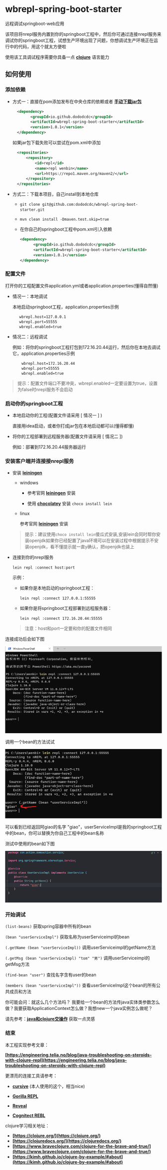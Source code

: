 # wbrepl-spring-boot-starter

远程调试springboot-web应用

该项目将nrepl服务内置到你的springboot工程中，然后你可通过连接nrepl服务来调试你的springboot工程，试想生产环境出现了问题，你想调试生产环境正在运行中的代码，用这个就太方便啦

使用该工具调试程序需要你具备一点 __[clojure](https://clojure.org/index)__ 语言能力

## 如何使用

### 添加依赖

* 方式一：直接在pom添加发布在中央仓库的依赖或者
  __[手动下载jar包](https://repo1.maven.org/maven2/io/github/dododcdc/wbrepl-spring-boot-starter/)__
  ```xml
    <dependency>
          <groupId>io.github.dododcdc</groupId>
          <artifactId>wbrepl-spring-boot-starter</artifactId>
          <version>1.0.1</version>
    </dependency>

  ```

  如果jar包下载失败可以尝试在pom.xml中添加

  ```xml
    <repositories>
        <repository>
            <id>repl</id>
            <name>repl wenbin</name>
            <url>https://repo1.maven.org/maven2/</url>
        </repository>
    </repositories>
  ```

* 方式二：下载本项目，自己install到本地仓库

  * `git clone git@github.com:dododcdc/wbrepl-spring-boot-starter.git`
  * `mvn clean install -Dmaven.test.skip=true`
  * 在你自己的springboot工程中pom.xml引入依赖

    ```xml
    <dependency>
          <groupId>io.github.dododcdc</groupId>
          <artifactId>wbrepl-spring-boot-starter</artifactId>
          <version>1.0.1</version>
    </dependency>
    ```

### 配置文件
打开你的工程配置文件application.yml或者application.properties(懂得自然懂)
* 情况一：本地调试

  本地启动springboot工程，application.properties示例

  ```properties
     wbrepl.host=127.0.0.1
     wbrepl.port=55555
     wbrepl.enabled=true
  ```

* 情况二：远程调试

  例如：将你的springboot工程打包到172.16.20.44运行，然后你在本地去调试它，application.properties示例

     ```properties
         wbrepl.host=172.16.20.44
         wbrepl.port=55555
         wbrepl.enabled=true
     ```



> 提示：配置文件端口不要冲突，wbrepl.enabled一定要设置为true，设置为false时nrepl服务不会启动

### 启动你的springboot工程
* 本地启动你的工程(配置文件请采用 [ 情况一 ] )

  直接用idea启动，或者你打成jar包在本地启动都可以(懂得都懂)

* 将你的工程部署到远程服务器(配置文件请采用 [ 情况二 ])

  例如：部署到172.16.20.44服务器运行

### 安装客户端并连接接nrepl服务

* 安装 __[leiningen](https://leiningen.org/)__
    * windows

        * 参考官网  __[leiningen](https://leiningen.org/)__ 安装

        * 使用 __[chocolatey](https://chocolatey.org/install)__ 安装 ```choco install lein```

    * linux

      参考官网 __[leiningen](https://leiningen.org/)__  安装

  > 提示：建议使用`choco install lein`傻瓜式安装,安装lein会同时帮你安装openjdk如果你已经配置了java环境可以在安装过程中根据提示不安装openjdk，看不懂提示就一直y确认，把openjdk也装上

* 连接到你的nrepl服务

  `lein repl :connect host:port`

  示例：

  * 如果你是本地启动的springboot工程：

     `lein repl :connect 127.0.0.1:55555`

  * 如果你是将springboot工程部署到远程服务器：
  
    `lein repl :connect 172.16.20.44:55555`

  > 注意：host和port一定要和你的配置文件相同

连接成功后会如下图

![img.png](img.png)

调用一个bean的方法试试

![img_1.png](img_1.png)

可以看到已经返回阿giao的名字 "giao"，userServiceImpl是我的springboot工程中的bean，你可以替换为你自己工程中的bean名称

测试中使用的bean如下图

![img_2.png](img_2.png)

### 开始调试
`(list-beans)` 获取spring容器中所有的bean

`(bean "userServiceImpl")` 获取名称为userServiceimpl的bean

`(.getName (bean "userServiceImpl))` 调用userServiceimpl的getName方法

`(.getMsg (bean "userServiceImpl) "tom" "男")` 调用userServiceimpl的getMsg方法

`(find-bean "user")` 查找名字含有user的bean

`(members (bean "userServiceImpl"))` 查看userServiceImpl这个bean的所有公共成员和方法

你可能会问：就这么几个方法吗？ 我要给一个bean的方法传java实体类参数怎么做？我要获取ApplicationContext怎么做？我想new一个java实例怎么做呢？

请先参考：__[java和clojure交操作](https://clojure.org/reference/java_interop)__ 获取一点灵感

### 结束
本工程实现参考文章：

__[https://engineering.telia.no/blog/java-troubleshooting-on-steroids-with-clojure-repl](https://engineering.telia.no/blog/java-troubleshooting-on-steroids-with-clojure-repl)__

更漂亮的连接工具请参考：
* __[cursive](https://cursive-ide.com/userguide/repl.html)__ (本人使用的这个，相当nice)

* __[Gorilla REPL](http://gorilla-repl.org/)__

* __[Reveal](https://vlaaad.github.io/reveal/)__

* __[Cognitect REBL](https://docs.datomic.com/cloud/other-tools/REBL.html)__

clojure学习相关地址：
* __[https://clojure.org/](https://clojure.org/)__
* __[https://clojuredocs.org/](https://clojuredocs.org/)__
* __[https://www.braveclojure.com/clojure-for-the-brave-and-true/](https://www.braveclojure.com/clojure-for-the-brave-and-true/)__
* __[https://kimh.github.io/clojure-by-example/#about](https://kimh.github.io/clojure-by-example/#about)__


